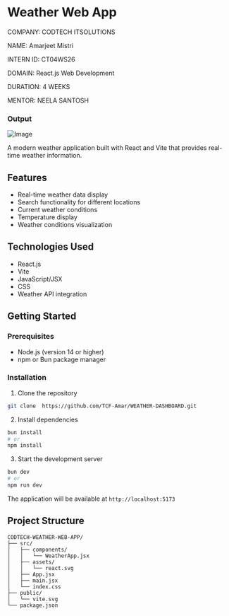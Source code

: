 #  Weather Web App

COMPANY: CODTECH ITSOLUTIONS

NAME: Amarjeet Mistri

INTERN ID: CT04WS26

DOMAIN: React.js Web Development

DURATION: 4 WEEKS

MENTOR: NEELA SANTOSH

### Output

![Image](https://github.com/user-attachments/assets/1d550271-802f-414c-b3ba-cfe828d00966)

A modern weather application built with React and Vite that provides real-time weather information.

## Features

- Real-time weather data display
- Search functionality for different locations
- Current weather conditions
- Temperature display
- Weather conditions visualization

## Technologies Used

- React.js
- Vite
- JavaScript/JSX
- CSS
- Weather API integration

## Getting Started

### Prerequisites

- Node.js (version 14 or higher)
- npm or Bun package manager

### Installation

1. Clone the repository
```bash
git clone  https://github.com/TCF-Amar/WEATHER-DASHBOARD.git
```

2. Install dependencies
```bash
bun install
# or
npm install
```

3. Start the development server
```bash
bun dev
# or
npm run dev
```

The application will be available at `http://localhost:5173`

## Project Structure

```
CODTECH-WEATHER-WEB-APP/
├── src/
│   ├── components/
│   │   └── WeatherApp.jsx
│   ├── assets/
│   │   └── react.svg
│   ├── App.jsx
│   ├── main.jsx
│   └── index.css
├── public/
│   └── vite.svg
└── package.json
```

